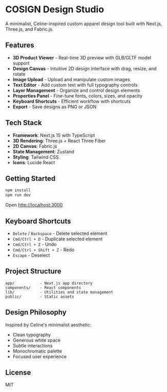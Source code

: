 # COSIGN Design Studio

A minimalist, Celine-inspired custom apparel design tool built with Next.js, Three.js, and Fabric.js.

## Features

- **3D Product Viewer** - Real-time 3D preview with GLB/GLTF model support
- **Design Canvas** - Intuitive 2D design interface with drag, resize, and rotate
- **Image Upload** - Upload and manipulate custom images
- **Text Editor** - Add custom text with full typography controls
- **Layer Management** - Organize and control design elements
- **Properties Panel** - Fine-tune fonts, colors, sizes, and opacity
- **Keyboard Shortcuts** - Efficient workflow with shortcuts
- **Export** - Save designs as PNG or JSON

## Tech Stack

- **Framework**: Next.js 15 with TypeScript
- **3D Rendering**: Three.js + React Three Fiber
- **2D Canvas**: Fabric.js
- **State Management**: Zustand
- **Styling**: Tailwind CSS
- **Icons**: Lucide React

## Getting Started

```bash
npm install
npm run dev
```

Open [http://localhost:3000](http://localhost:3000)

## Keyboard Shortcuts

- `Delete` / `Backspace` - Delete selected element
- `Cmd/Ctrl + D` - Duplicate selected element
- `Cmd/Ctrl + Z` - Undo
- `Cmd/Ctrl + Shift + Z` - Redo
- `Escape` - Deselect

## Project Structure

```
app/           - Next.js app directory
components/    - React components
lib/           - Utilities and state management
public/        - Static assets
```

## Design Philosophy

Inspired by Celine's minimalist aesthetic:
- Clean typography
- Generous white space
- Subtle interactions
- Monochromatic palette
- Focused user experience

## License

MIT
